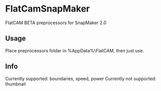 # FlatCamSnapMaker
FlatCAM BETA preprocessors for SnapMaker 2.0

## Usage
Place preprocessors folder in %AppData%\FlatCAM, then just use.

## Info
Currently supported: boundaries, speed, power
Currently not supported: thumbnail
